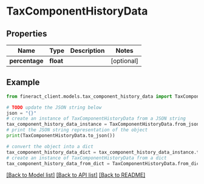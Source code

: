 # TaxComponentHistoryData


## Properties

Name | Type | Description | Notes
------------ | ------------- | ------------- | -------------
**percentage** | **float** |  | [optional] 

## Example

```python
from fineract_client.models.tax_component_history_data import TaxComponentHistoryData

# TODO update the JSON string below
json = "{}"
# create an instance of TaxComponentHistoryData from a JSON string
tax_component_history_data_instance = TaxComponentHistoryData.from_json(json)
# print the JSON string representation of the object
print(TaxComponentHistoryData.to_json())

# convert the object into a dict
tax_component_history_data_dict = tax_component_history_data_instance.to_dict()
# create an instance of TaxComponentHistoryData from a dict
tax_component_history_data_from_dict = TaxComponentHistoryData.from_dict(tax_component_history_data_dict)
```
[[Back to Model list]](../README.md#documentation-for-models) [[Back to API list]](../README.md#documentation-for-api-endpoints) [[Back to README]](../README.md)


